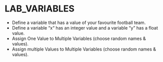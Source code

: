 # LAB_VARIABLES


- Define a variable that has a value of your favourite football team.
- Define a variable “x“  has an integer value and a variable “y” has a float value.
- Assign One Value to Multiple Variables (choose random names & values).
- Assign multiple Values to Multiple Variables (choose random names & values).
